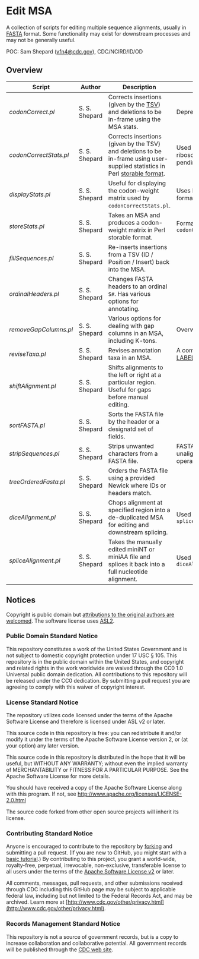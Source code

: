 # Edit MSA

A collection of scripts for editing multiple sequence alignments, usually in [FASTA](https://en.wikipedia.org/wiki/FASTA_format) format. Some functionality may exist for downstream processes and may not be generally useful.

POC: Sam Shepard (<vfn4@cdc.gov>), CDC/NCIRD/ID/OD

## Overview

| Script | Author | Description | Notes |
| ---------------------- | ------------- | ---------------------------------------------------------------------------------------------------------------------------------------------------------------- | ------------------------------------------------------------------- |
| *codonCorrect.pl* | S. S. Shepard | Corrects insertions (given by the [TSV](https://en.wikipedia.org/wiki/Tab-separated_values)) and deletions to be in-frame using the MSA stats. | Deprecated. |
| *codonCorrectStats.pl* | S. S. Shepard | Corrects insertions (given by the TSV) and deletions to be in-frame using user-supplied statistics in Perl [storable format](https://perldoc.perl.org/Storable). | Used by dais-ribosome (GitHub pending). |
| *displayStats.pl* | S. S. Shepard | Useful for displaying the codon-weight matrix used by `codonCorrectStats.pl`. | Uses Perl storable format. |
| *storeStats.pl* | S. S. Shepard | Takes an MSA and produces a codon-weight matrix in Perl storable format. | Format used by `codonCorrectStats.pl` |
| *fillSequences.pl* | S. S. Shepard | Re-inserts insertions from a TSV (ID / Position / Insert) back into the MSA. | |
| *ordinalHeaders.pl* | S. S. Shepard | Changes FASTA headers to an ordinal `S#`. Has various options for annotating. | |
| *removeGapColumns.pl* | S. S. Shepard | Various options for dealing with gap columns in an MSA, including K-tons. | Overwrites in-place |
| *reviseTaxa.pl* | S. S. Shepard | Revises annotation taxa in an MSA. | A component of the [LABEL MS](https://wonder.cdc.gov/amd/flu/label) |
| *shiftAlignment.pl* | S. S. Shepard | Shifts alignments to the left or right at a particular region. Useful for gaps before manual editing. ||
| *sortFASTA.pl* | S. S. Shepard | Sorts the FASTA file by the header or a designatd set of fields. | |
| *stripSequences.pl* | S. S. Shepard | Strips unwanted characters from a FASTA file. | FASTA may be unaligned after this operation. |
| *treeOrderedFasta.pl* | S. S. Shepard | Orders the FASTA file using a provided Newick where IDs or headers match. ||
| *diceAlignment.pl* | S. S. Shepard | Chops alignment at specified region into a de-duplicated MSA for editing and downstream splicing. | Used in tandem with `spliceAlignment.pl` |
| *spliceAlignment.pl* | S. S. Shepard | Takes the manually edited miniNT or miniAA file and splices it back into a full nucleotide alignment. | Used in tandem with `diceAlignment.pl` |

## Notices

Copyright is public domain but [attributions to the original authors are welcomed](CITATION.bib). The software license uses [ASL2](http://www.apache.org/licenses/LICENSE-2.0.html).

### Public Domain Standard Notice

This repository constitutes a work of the United States Government and is not subject to domestic copyright protection under 17 USC § 105. This repository is in the public domain within the United States, and copyright and related rights in the work worldwide are waived through the CC0 1.0 Universal public domain dedication. All contributions to this repository will be released under the CC0 dedication. By submitting a pull request you are agreeing to comply with this waiver of copyright interest.

### License Standard Notice

The repository utilizes code licensed under the terms of the Apache Software
License and therefore is licensed under ASL v2 or later.

This source code in this repository is free: you can redistribute it and/or modify it under
the terms of the Apache Software License version 2, or (at your option) any
later version.

This source code in this repository is distributed in the hope that it will be useful, but WITHOUT ANY
WARRANTY; without even the implied warranty of MERCHANTABILITY or FITNESS FOR A
PARTICULAR PURPOSE. See the Apache Software License for more details.

You should have received a copy of the Apache Software License along with this
program. If not, see <http://www.apache.org/licenses/LICENSE-2.0.html>

The source code forked from other open source projects will inherit its license.

### Contributing Standard Notice

Anyone is encouraged to contribute to the repository by [forking](https://help.github.com/articles/fork-a-repo)
and submitting a pull request. (If you are new to GitHub, you might start with a
[basic tutorial](https://help.github.com/articles/set-up-git).) By contributing
to this project, you grant a world-wide, royalty-free, perpetual, irrevocable,
non-exclusive, transferable license to all users under the terms of the
[Apache Software License v2](http://www.apache.org/licenses/LICENSE-2.0.html) or
later.

All comments, messages, pull requests, and other submissions received through
CDC including this GitHub page may be subject to applicable federal law, including but not limited to the Federal Records Act, and may be archived. Learn more at [http://www.cdc.gov/other/privacy.html](http://www.cdc.gov/other/privacy.html).

### Records Management Standard Notice

This repository is not a source of government records, but is a copy to increase
collaboration and collaborative potential. All government records will be
published through the [CDC web site](http://www.cdc.gov).

